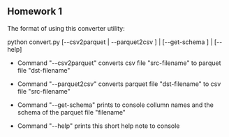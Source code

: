 ## Homework 1

The format of using this converter utility:

python convert.py [--csv2parquet | --parquet2csv <src-filename> <dst-filename>] | [--get-schema <filename>] | [--help]

* Command "--csv2parquet" converts csv file "src-filename" to parquet file "dst-filename"

* Command "--parquet2csv" converts parquet file "dst-filename" to csv file "src-filename"

* Command "--get-schema" prints to console collumn names and the schema of the parquet file "filename"

* Command "--help" prints this short help note to console